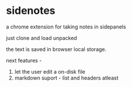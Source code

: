 # sidenotes
a chrome extension for taking notes in sidepanels


just clone and load unpacked

the text is saved in browser local storage.

next features - 
1. let the user edit a on-disk file
2. markdown suport - list and headers atleast